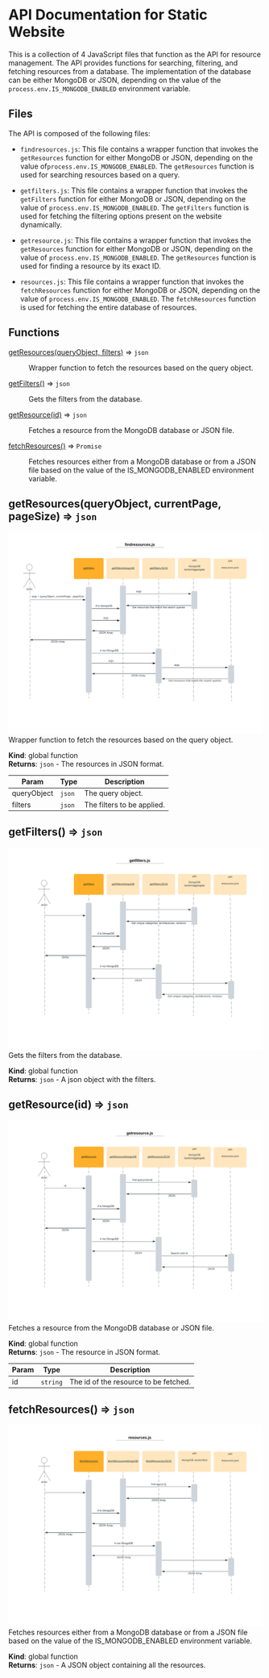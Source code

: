# API Documentation for Static Website

This is a collection of 4 JavaScript files that function as the API for resource management. The API provides functions for searching, filtering, and fetching resources from a database. The implementation of the database can be either MongoDB or JSON, depending on the value of the `process.env.IS_MONGODB_ENABLED` environment variable.

## Files

The API is composed of the following files:

- `findresources.js`: This file contains a wrapper function that invokes the `getResources` function for either MongoDB or JSON, depending on the value of`process.env.IS_MONGODB_ENABLED`. The `getResources` function is used for searching resources based on a query.

- `getfilters.js`: This file contains a wrapper function that invokes the `getFilters` function for either MongoDB or JSON, depending on the value of `process.env.IS_MONGODB_ENABLED`. The `getFilters` function is used for fetching the filtering options present on the website dynamically.

- `getresource.js`: This file contains a wrapper function that invokes the `getResources` function for either MongoDB or JSON, depending on the value of `process.env.IS_MONGODB_ENABLED`. The `getResources` function is used for finding a resource by its exact ID.

- `resources.js`: This file contains a wrapper function that invokes the `fetchResources` function for either MongoDB or JSON, depending on the value of `process.env.IS_MONGODB_ENABLED`. The `fetchResources` function is used for fetching the entire database of resources.

## Functions

<dl>
<dt><a href="#getResources">getResources(queryObject, filters)</a> ⇒ <code>json</code></dt>
<dd><p>Wrapper function to fetch the resources based on the query object.</p>
</dd>
<dt><a href="#getFilters">getFilters()</a> ⇒ <code>json</code></dt>
<dd><p>Gets the filters from the database.</p>
</dd>
<dt><a href="#getResource">getResource(id)</a> ⇒ <code>json</code></dt>
<dd><p>Fetches a resource from the MongoDB database or JSON file.</p>
</dd>
<dt><a href="#fetchResources">fetchResources()</a> ⇒ <code>Promise</code></dt>
<dd><p>Fetches resources either from a MongoDB database or from a JSON file based on the value of the IS_MONGODB_ENABLED environment variable.</p>
</dd>
</dl>

<a name="getResources"></a>

## getResources(queryObject, currentPage, pageSize) ⇒ <code>json</code>
![findresources.js](./docs/findresources.svg)
Wrapper function to fetch the resources based on the query object.

**Kind**: global function </br>
**Returns**: <code>json</code> - The resources in JSON format.</br>

| Param | Type | Description |
| --- | --- | --- |
| queryObject | <code>json</code> | The query object. |
| filters | <code>json</code> | The filters to be applied. |

<a name="getFilters"></a>

## getFilters() ⇒ <code>json</code>
![getfilters.js](./docs/getfilters.svg)
Gets the filters from the database.

**Kind**: global function </br>
**Returns**: <code>json</code> - A json object with the filters. </br>
<a name="getResource"></a>

## getResource(id) ⇒ <code>json</code>
![getresource.js](./docs/getresource.svg)
Fetches a resource from the MongoDB database or JSON file.

**Kind**: global function </br>
**Returns**: <code>json</code> - The resource in JSON format. </br>

| Param | Type | Description |
| --- | --- | --- |
| id | <code>string</code> | The id of the resource to be fetched. |

<a name="fetchResources"></a>

## fetchResources() ⇒ `json`
![resources.js](./docs/resources.svg)
Fetches resources either from a MongoDB database or from a JSON file based on the value of the IS_MONGODB_ENABLED environment variable.

**Kind**: global function </br>
**Returns**: <code>json</code> - A JSON object containing all the resources. </br>
